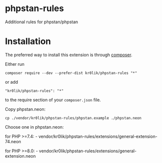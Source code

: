# phpstan-rules

Additional rules for phpstan/phpstan

# Installation

The preferred way to install this extension is through [composer](http://getcomposer.org/download/).

Either run

```
composer require --dev --prefer-dist kr0lik/phpstan-rules "*"
```

or add

```
"kr0lik/phpstan-rules": "*"
```

to the require section of your `composer.json` file.


Copy phpstan.neon:

    cp ./vendor/kr0lik/phpstan-rules/phpstan.example ./phpstan.neon

Choose one in phpstan.neon:

for PHP >=7.4: - vendor/kr0lik/phpstan-rules/extensions/general-extension-74.neon

for PHP >=8.0: - vendor/kr0lik/phpstan-rules/extensions/general-extension.neon
